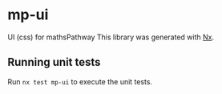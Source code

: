 # mp-ui
UI (css) for mathsPathway
This library was generated with [Nx](https://nx.dev).

## Running unit tests

Run `nx test mp-ui` to execute the unit tests.
